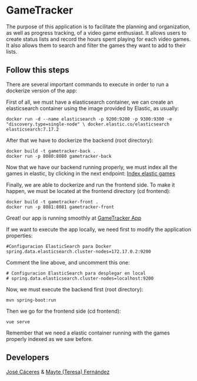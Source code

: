 # GameTracker
The purpose of this application is to facilitate the planning and organization, as well as progress tracking, of a video game enthusiast. It allows users to create status lists and record the hours spent playing for each video games. It also allows them to search and filter the games they want to add to their lists.

## Follow this steps
There are several important commands to execute in order to run a dockerize version of the app:

First of all, we must have a elasticsearch container, we can create an elasticsearch container using the image provided by Elastic, as usually:
```
docker run -d --name elasticsearch -p 9200:9200 -p 9300:9300 -e "discovery.type=single-node" \ docker.elastic.co/elasticsearch elasticsearch:7.17.2
```

After that we have to dockerize the backend (root directory):
```
docker build -t gametracker-back .
docker run -p 8080:8080 gametracker-back
```

Now that we have our backend running properly, we must index all the games in elastic, by clicking in the next endpoint:
[Index elastic games](http://127.0.0.1:8080/elastic/game/listGames)

Finally, we are able to dockerize and run the frontend side. To make it happen, we must be located at the frontend directory (cd frontend):
```
docker build -t gametracker-front .
docker run -p 8081:8081 gametracker-front
```

Great! our app is running smoothly at [GameTracker App](http://localhost:8081)

If we want to execute the app locally, we need first to modify the application properties:
```
#Configuracion ElasticSearch para Docker
spring.data.elasticsearch.cluster-nodes=172.17.0.2:9200
```
Comment the line above, and uncomment this one:
```
# Configuracion ElasticSearch para desplegar en local
# spring.data.elasticsearch.cluster-nodes=localhost:9200
```

Now, we must execute the backend first (root directory):
```
mvn spring-boot:run
```

Then we go for the frontend side (cd frontend):
```
vue serve
```

Remember that we need a elastic container running with the games properly indexed as we saw before.

## Developers
[José Cáceres](https://github.com/joscacgom) & [Mayte (Teresa) Fernández](https://github.com/teresafcoro)
